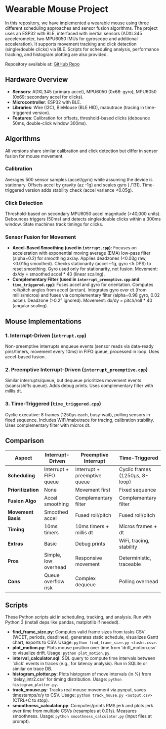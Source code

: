# Wearable Mouse Project

In this repository, we have implemented a wearable mouse using three different scheduling approaches and sensor fusion algorithms. The project uses an ESP32 with BLE, interfaced with inertial sensors (ADXL345 accelerometer, two MPU6050 IMUs for gyroscope and additional acceleration). It supports movement tracking and click detection (single/double clicks) via BLE. Scripts for scheduling analysis, performance tracking, and histogram plotting are also provided.

Repository available at: [GitHub Repo](https://github.com/Farbod82/WEARABLE_MOUSE_CPS_FINAL_PROJECT)

## Hardware Overview
- **Sensors**: ADXL345 (primary accel), MPU6050 (0x68: gyro), MPU6050 (0x69: secondary accel for clicks).
- **Microcontroller**: ESP32 with BLE.
- **Libraries**: Wire (I2C), BleMouse (BLE HID), mabutrace (tracing in time-triggered version).
- **Features**: Calibration for offsets, threshold-based clicks (debounce 50ms, double-click window 300ms).

## Algorithms
All versions share similar calibration and click detection but differ in sensor fusion for mouse movement.

### Calibration
Averages 500 sensor samples (accel/gyro) while assuming the device is stationary. Offsets accel by gravity (az -1g) and scales gyro ( /131). Time-triggered version adds stability check (accel variance <0.05g).

### Click Detection
Threshold-based on secondary MPU6050 accel magnitude (>40,000 units). Debounces triggers (50ms) and detects single/double clicks within a 300ms window. State machines track timings for clicks.

### Sensor Fusion for Movement
- **Accel-Based Smoothing (used in `intrrupt.cpp`)**: Focuses on acceleration with exponential moving average (EMA) low-pass filter (alpha=0.2) for smoothing ax/ay. Applies deadzones (<0.03g raw, <0.015g smoothed). Checks stationarity (accel ~1g, gyro <5 DPS) to reset smoothing. Gyro used only for stationarity, not fusion. Movement: dx/dy = smoothed accel * 40 (linear scaling).
- **Complementary Filter (used in `interrupt_preemptive.cpp` and `time_triggered.cpp`)**: Fuses accel and gyro for orientation. Computes roll/pitch angles from accel (arctan). Integrates gyro over dt (from millis/micros) and fuses via complementary filter (alpha=0.98 gyro, 0.02 accel). Deadzone (>0.2° ignored). Movement: dx/dy = pitch/roll * 40 (angular scaling).

## Mouse Implementations
### 1. Interrupt-Driven (`intrrupt.cpp`)
Non-preemptive interrupts enqueue events (sensor reads via data-ready pins/timers, movement every 10ms) in FIFO queue, processed in loop. Uses accel-based fusion.

### 2. Preemptive Interrupt-Driven (`interrupt_preemptive.cpp`)
Similar interrupts/queue, but dequeue prioritizes movement events (scans/shifts queue). Adds debug prints. Uses complementary filter with millis dt.

### 3. Time-Triggered (`time_triggered.cpp`)
Cyclic executive: 8 frames (1250μs each, busy-wait), polling sensors in fixed sequence. Includes WiFi/mabutrace for tracing, calibration stability. Uses complementary filter with micros dt.

## Comparison
| Aspect                | Interrupt-Driven          | Preemptive Interrupt      | Time-Triggered            |
|-----------------------|---------------------------|---------------------------|---------------------------|
| **Scheduling**       | Interrupt + FIFO queue   | Interrupt + preemptive queue | Cyclic frames (1250μs, 8-loop) |
| **Prioritization**   | None                     | Movement first            | Fixed sequence            |
| **Fusion Algo**      | Accel smoothing          | Complementary filter      | Complementary filter      |
| **Movement Basis**   | Smoothed accel           | Fused roll/pitch          | Fused roll/pitch          |
| **Timing**           | 10ms timers              | 10ms timers + millis dt   | Micros frames + dt        |
| **Extras**           | Basic                    | Debug prints              | WiFi, tracing, stability  |
| **Pros**             | Simple, low overhead     | Responsive movement       | Deterministic, traceable  |
| **Cons**             | Queue overflow risk      | Complex dequeue           | Polling overhead          |

## Scripts
These Python scripts aid in scheduling, tracking, and analysis. Run with Python 3 (install deps like pandas, matplotlib if needed).

- **find_frame_size.py**: Computes valid frame sizes from tasks CSV (WCET, periods, deadlines), generates static schedule, visualizes Gantt chart, exports to CSV. Usage: `python find_frame_size.py <tasks.csv>`.
- **plot_motion.py**: Plots mouse position over time from 'drift_motion.csv' to visualize drift. Usage: `python plot_motion.py`.
- **interval_calculator.sql**: SQL query to compute time intervals between 'click' events in traces (e.g., for latency analysis). Run in SQLite or similar on trace DB.
- **histogram_plotter.py**: Plots histogram of move intervals (in %) from 'delay_intr2.csv' for timing distribution. Usage: `python histogram_plotter.py`.
- **track_mouse.py**: Tracks real mouse movement via pynput, saves timestamps/x/y to CSV. Usage: `python track_mouse.py <output.csv>` (CTRL+C to stop).
- **smoothness_calculator.py**: Computes/prints RMS jerk and plots jerk over time from multiple CSVs (resamples at 0.01s). Measures smoothness. Usage: `python smoothness_calculator.py` (input files at prompt).
